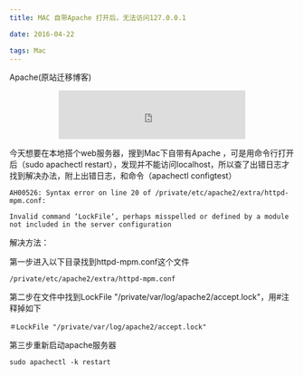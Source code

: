 ```yaml
---
title: MAC 自带Apache 打开后，无法访问127.0.0.1

date: 2016-04-22

tags: Mac
---
```

Apache(原站迁移博客)

<!-- more -->
<center>
<iframe frameborder="no" border="0" marginwidth="0" marginheight="0" width=330 height=86 src="http://music.163.com/outchain/player?type=2&id=412519575&auto=1&height=66"></iframe>
</center>

今天想要在本地搭个web服务器，搜到Mac下自带有Apache ，可是用命令行打开后（sudo apachectl restart），发现并不能访问localhost，所以查了出错日志才找到解决办法，附上出错日志，和命令（apachectl configtest）

`AH00526: Syntax error on line 20 of /private/etc/apache2/extra/httpd-mpm.conf:`

`Invalid command ‘LockFile‘, perhaps misspelled or defined by a module not included in the server configuration`

解决方法：

第一步进入以下目录找到httpd-mpm.conf这个文件

`/private/etc/apache2/extra/httpd-mpm.conf`



第二步在文件中找到LockFile "/private/var/log/apache2/accept.lock"，用#注释掉如下

`＃LockFile "/private/var/log/apache2/accept.lock"`



第三步重新启动apache服务器

`sudo apachectl -k restart`

